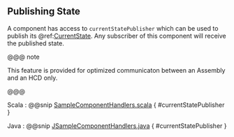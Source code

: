 ## Publishing State

A component has access to `currentStatePublisher` which can be used to publish its @ref:[CurrentState](../messages/states.md). Any subscriber of this component will receive the 
published state. 

@@@ note

This feature is provided for optimized communicaton between an Assembly and an HCD only.

@@@

Scala
:   @@snip [SampleComponentHandlers.scala](../../../../csw-framework/src/test/scala/csw/common/components/framework/SampleComponentHandlers.scala) { #currentStatePublisher }

Java
:   @@snip [JSampleComponentHandlers.java](../../../../csw-framework/src/test/java/csw/framework/javadsl/components/JSampleComponentHandlers.java) { #currentStatePublisher }
